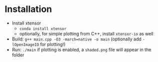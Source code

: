 # Installation

- Install xtensor
	- `conda install xtensor`
 	- optionally, for simple plotting from C++, install `xtensor-io` as well
- Build: `g++ main.cpp -O3 -march=native -o main` (optionally add `-lOpenImageIO` for plotting!)
- Run: `./main` if plotting is enabled, a `shaded.png` file will appear in the folder